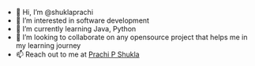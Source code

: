 - 👋 Hi, I’m @shuklaprachi
- 👀 I’m interested in software development
- 🌱 I’m currently learning Java, Python
- 💞️ I’m looking to collaborate on any opensource project that helps me in my learning journey
- 📫 Reach out to me at <a href="https://www.linkedin.com/in/prachi7">Prachi P Shukla</a>

<!---
shuklaprachi/shuklaprachi is a ✨ special ✨ repository because its `README.md` (this file) appears on your GitHub profile.
You can click the Preview link to take a look at your changes.
--->
